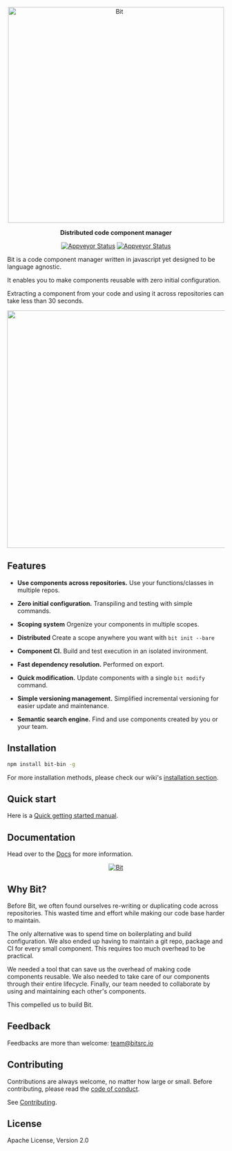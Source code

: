 <p align="center">
    <a href="https://bitsrc.io/">
        <img alt="Bit" src="https://s29.postimg.org/q9flqqoif/cover_github_1.png" width="500">
    </a>
</p>

<p align="center">
<b>Distributed code component manager</b>
</p>
<div style="text-align:center"> 

<p align="center">
  <a href="https://ci.appveyor.com/project/TeamBit/bit"><img alt="Appveyor Status" src="https://ci.appveyor.com/api/projects/status/pr2caxu6awb387lr?svg=true"></a>
  <a href="https://opensource.org/licenses/Apache-2.0"><img alt="Appveyor Status" src="https://img.shields.io/badge/License-Apache%202.0-blue.svg"></a>
</p>

</div>
Bit is a code component manager written in javascript yet designed to be language agnostic.

It enables you to make components reusable with zero initial configuration.

Extracting a component from your code and using it across repositories can take less than 30 seconds.

<p align="center">
<img src="https://storage.googleapis.com/bit-assets/gifs/leftpad2.gif" height="550">
</p>

## Features

* **Use components across repositories.** Use your functions/classes in multiple repos.

* **Zero initial configuration.** Transpiling and testing with simple  commands.

* **Scoping system** Orgenize your components in multiple scopes.

* **Distributed** Create a scope anywhere you want with `bit init --bare`

* **Component CI.** Build and test execution in an isolated invironment.

* **Fast dependency resolution.** Performed on export.

* **Quick modification.** Update components with a single `bit modify` command.

* **Simple versioning management.** Simplified incremental versioning for easier update and maintenance.

* **Semantic search engine.** Find and use components created by you or your team.

## Installation

```bash
npm install bit-bin -g
```

For more installation methods, please check our wiki's [installation section](https://github.com/teambit/bit/wiki/install).

## Quick start

Here is a [Quick getting started manual](https://github.com/teambit/bit/wiki/Getting-Started).

## Documentation

Head over to the [Docs](https://github.com/teambit/bit/wiki) for more information.

<p align="center">
    <a href="https://github.com/teambit/bit/wiki">
        <img alt="Bit" src="https://storage.googleapis.com/bit-docs-marketing/bit-commands.png">
    </a>
</p>

## Why Bit?

Before Bit, we often found ourselves re-writing or duplicating code across repositories. This wasted time and effort while making our code base harder to maintain.

The only alternative was to spend time on boilerplating and build configuration. We also ended up having to maintain a git repo, package and CI for every small component. This requires too much overhead to be practical.

We needed a tool that can save us the overhead of making code components reusable. We also needed to take care of our components through their entire lifecycle. Finally, our team needed to collaborate by using and maintaining each other's components.

This compelled us to build Bit.

## Feedback

Feedbacks are more than welcome: [team@bitsrc.io](mailto:team@bitsrc.io)

## Contributing

Contributions are always welcome, no matter how large or small. Before contributing, please read the [code of conduct](CODE_OF_CONDUCT.md).

See [Contributing](CONTRIBUTING.md).

## License

Apache License, Version 2.0
